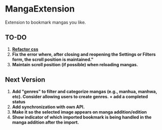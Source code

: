 # MangaExtension
Extension to bookmark mangas you like.


## TO-DO

1. **[Refactor css](TODOCSS.md)**
2. **Fix the error where, after closing and reopening the **Settings** or **Filters form**, the scroll position is maintained."**
3. **Maintain scroll position (if possible) when reloading mangas.**

## Next Version

1. **Add "genres" to filter and categorize mangas (e.g., manhua, manhwa, etc). Consider allowing users to create genres. + add a completed status**
2. **Add synchronization with own API.**
3. **Make it so the selected image appears on manga addition/edition**
4. **Show indicator of which imported bookmark is being handled in the manga addition after the import.**